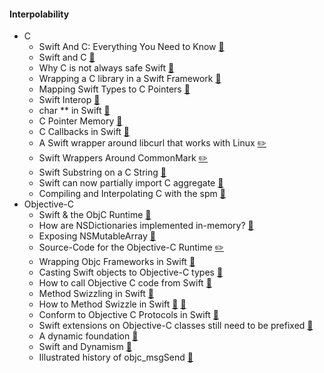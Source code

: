 #### **Interpolability**
- C
    - Swift And C: Everything You Need to Know [:page_facing_up:](https://www.uraimo.com/2016/04/07/swift-and-c-everything-you-need-to-know/)
    + Swift and C [:microphone:](https://realm.io/news/pragma-chris-eidhof-swift-c/)
    - Why C is not always safe Swift [:page_facing_up:](http://www.cocoawithlove.com/blog/2016/02/16/use_it_or_lose_it_why_safe_c_is_sometimes_unsafe_swift.html)
    + Wrapping a C library in a Swift Framework [:page_facing_up:](http://colindrake.me/2015/10/05/wrapping-a-c-library-in-a-swift-framework/)
    + Mapping Swift Types to C Pointers [:page_facing_up:](https://tetontech.wordpress.com/2014/10/22/swift-c-libraries-and-mapping-swift-types-to-c-pointer-types/)
    - Swift Interop [:microphone:](https://www.skilled.io/chriseidhof/swift-interop)
    - char ** in Swift [:page_facing_up:](http://dduan.net/post/2015/11/char-star-star-in-swift/)
    - C Pointer Memory [:page_facing_up:](http://en.swifter.tips/pointer-memory/)
    - C Callbacks in Swift [:page_facing_up:](http://oleb.net/blog/2015/06/c-callbacks-in-swift/)
    - A Swift wrapper around libcurl that works with Linux [:pencil2:](https://github.com/SwiftOnTheServer/CCurl)
    - Swift Wrappers Around CommonMark [:pencil2:](https://github.com/chriseidhof/commonmark-swift)
    - Swift Substring on a C String [:page_facing_up:](http://dev.iachieved.it/iachievedit/swift-substring-on-a-c-string/)
    - Swift can now partially import C aggregate [:link:](http://stackoverflow.com/questions/24622475/using-glkmath-from-glkit-in-swift/24622846#24622846)
    - Compiling and Interpolating C with the spm [:page_facing_up:](http://ankit.im/swift/2016/04/06/compiling-and-interpolating-C-using-swift-package-manager/)
- Objective-C
    + Swift & the ObjC Runtime [:page_facing_up:](http://nshipster.com/swift-objc-runtime/)
    + How are NSDictionaries implemented in-memory? [:page_facing_up:](http://ciechanowski.me/blog/2014/04/08/exposing-nsdictionary/#comment-1345004966)
    + Exposing NSMutableArray [:page_facing_up:](http://ciechanowski.me/blog/2014/03/05/exposing-nsmutablearray/)
    + Source-Code for the Objective-C Runtime [:pencil2:](http://opensource.apple.com/source/objc4/objc4-551.1/)
    - Wrapping Objc Frameworks in Swift [:floppy_disk:](https://speakerdeck.com/jpsim/wrapping-objective-c-frameworks-in-swift)
    - Casting Swift objects to Objective-C types [:page_facing_up:](https://plus.google.com/+AndreyTarantsov/posts/AZmU5c3nJwc)
    - How to call Objective C code from Swift [:page_facing_up:](http://stackoverflow.com/questions/24002369/how-to-call-objective-c-code-from-swift?rq=1)
    + Method Swizzling in Swift [:page_facing_up:](http://www.uraimo.com/2015/10/23/effective-method-swizzling-with-swift/)
    + How to Method Swizzle in Swift [:page_facing_up:](http://kostiakoval.github.io/posts/methods-swizzling-in-swift) [:page_facing_up:](http://en.swifter.tips/)
    + Conform to Objective C Protocols in Swift [:page_facing_up:](http://cocoa.tumblr.com/post/128293810968/conforming-to-objective-c-protocols-with-custom?is_related_post=1)
    - Swift extensions on Objective-C classes still need to be prefixed [:page_facing_up:](https://pspdfkit.com/blog/2016/surprises-with-swift-extensions/)
    - A dynamic foundation [:page_facing_up:](http://roopc.net/posts/2016/a-dynamic-foundation/)
    - Swift and Dynamism [:page_facing_up:](http://blog.wilshipley.com/2016/05/pimp-my-code-book-2-swift-and-dynamism.html)
    - Illustrated history of objc_msgSend [:page_facing_up:](http://sealiesoftware.com/msg/)
